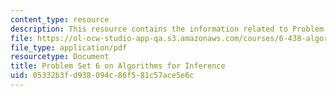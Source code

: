 ```yaml
---
content_type: resource
description: This resource contains the information related to Problem Set 6.
file: https://ol-ocw-studio-app-qa.s3.amazonaws.com/courses/6-438-algorithms-for-inference-fall-2014/05332b3fd938094c86f581c57ace5e6c_MIT6_438F14_ps6.pdf
file_type: application/pdf
resourcetype: Document
title: Problem Set 6 on Algorithms for Inference
uid: 05332b3f-d938-094c-86f5-81c57ace5e6c
---
```

